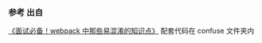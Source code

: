 ### 参考 出自
[《面试必备！webpack 中那些易混淆的知识点》](https://skychx.github.io/blog/scaffold/webpackConfuse.html) 配套代码在 confuse 文件夹内

